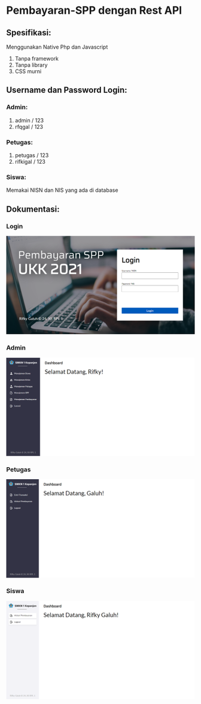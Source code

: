# Pembayaran-SPP dengan Rest API 

## Spesifikasi:
Menggunakan Native Php dan Javascript
1. Tanpa framework
2. Tanpa library
3. CSS murni

## Username dan Password Login:
### Admin:
1. admin / 123
2. rfqgal / 123

### Petugas:
1. petugas / 123
2. rifkigal / 123

### Siswa:
Memakai NISN dan NIS yang ada di database

## Dokumentasi:
### Login
![Login Display](https://raw.githubusercontent.com/rfqgal/Pembayaran-SPP/master/screenshots/login.png)

### Admin
![Admin Display](https://raw.githubusercontent.com/rfqgal/Pembayaran-SPP/master/screenshots/index-admin.png)

### Petugas
![Officer Display](https://raw.githubusercontent.com/rfqgal/Pembayaran-SPP/master/screenshots/index-petugas.png)

### Siswa
![Student Display](https://raw.githubusercontent.com/rfqgal/Pembayaran-SPP/master/screenshots/index-siswa.png)
